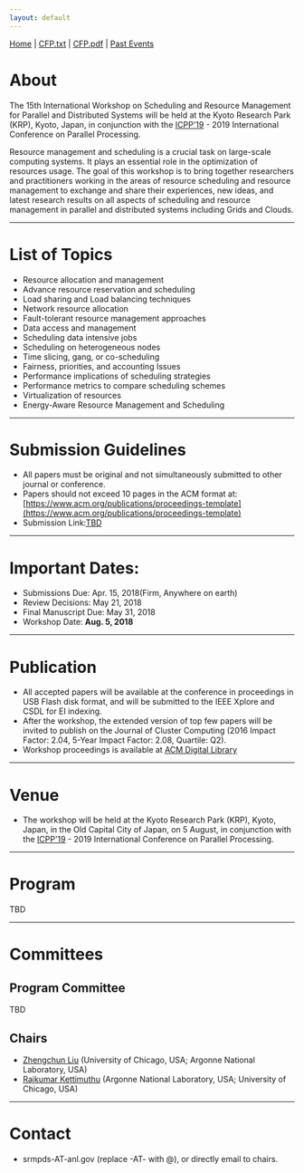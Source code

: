 ```yaml
---
layout: default
---
```

[Home](index.html) | <a href="doc/CFP-2019-15th-SRMPDS.txt" target="_blank">CFP.txt</a> | <a href="doc/CFP-2019-15th-SRMPDS.pdf" target="_blank">CFP.pdf</a> | [Past Events](past.html)

# About
The 15th International Workshop on Scheduling and Resource Management for Parallel and Distributed Systems will be held at the Kyoto Research Park (KRP), Kyoto, Japan, in conjunction with the [ICPP'19](https://www.hpcs.cs.tsukuba.ac.jp/icpp2019/) - 2019 International Conference on Parallel Processing.

Resource management and scheduling is a crucial task on large-scale computing systems. It plays an essential role in the optimization of resources usage. The goal of this workshop is to bring together researchers and practitioners working in the areas of resource scheduling and resource management to exchange and share their experiences, new ideas, and latest research results on all aspects of scheduling and resource management in parallel and distributed systems including Grids and Clouds.

---
# List of Topics
* Resource allocation and management
* Advance resource reservation and scheduling
* Load sharing and Load balancing techniques
* Network resource allocation
* Fault-tolerant resource management approaches
* Data access and management
* Scheduling data intensive jobs
* Scheduling on heterogeneous nodes
* Time slicing, gang, or co-scheduling
* Fairness, priorities, and accounting Issues
* Performance implications of scheduling strategies
* Performance metrics to compare scheduling schemes
* Virtualization of resources
* Energy-Aware Resource Management and Scheduling

---
# Submission Guidelines
* All papers must be original and not simultaneously submitted to other journal or conference. 
* Papers should not exceed 10 pages in the ACM format at: [https://www.acm.org/publications/proceedings-template](https://www.acm.org/publications/proceedings-template)
* Submission Link:[TBD]()

---
# Important Dates:
* Submissions Due:        Apr. 15, 2018(Firm, Anywhere on earth)
* Review Decisions:       May 21, 2018 
* Final Manuscript Due:   May  31, 2018 
* Workshop Date:          __Aug. 5, 2018__

---
# Publication
* All accepted papers will be available at the conference in proceedings in USB Flash disk format, and will be submitted to the IEEE Xplore and CSDL for EI indexing. 
* After the workshop, the extended version of top few papers will be invited to publish on the Journal of Cluster Computing (2016 Impact Factor: 2.04, 5-Year Impact Factor: 2.08, Quartile: Q2).
* Workshop proceedings is available at [ACM Digital Library](https://dl.acm.org/citation.cfm?id=3229710)

---
# Venue
* The workshop will be held at the Kyoto Research Park (KRP), Kyoto, Japan, in the Old Capital City of Japan, on 5 August, in conjunction with the [ICPP'19](https://www.hpcs.cs.tsukuba.ac.jp/icpp2019/) - 2019 International Conference on Parallel Processing.

---
# Program
TBD

---
# Committees
## Program Committee
TBD

## Chairs
* [Zhengchun Liu](https://lzhengchun.github.io/) (University of Chicago, USA; Argonne National Laboratory, USA)
* [Rajkumar Kettimuthu](http://mcs.anl.gov/~kettimut/) (Argonne National Laboratory, USA; University of Chicago, USA)

---
# Contact
* srmpds-AT-anl.gov (replace -AT- with @), or directly email to chairs. 
